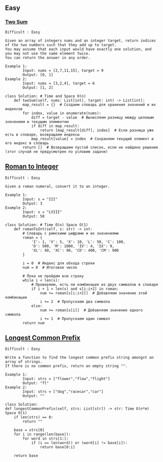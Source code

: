 ## Easy


### [Two Sum](https://leetcode.com/problems/two-sum/description/)
    Difficult : Easy

    Given an array of integers nums and an integer target, return indices of the two numbers such that they add up to target.
    You may assume that each input would have exactly one solution, and you may not use the same element twice.
    You can return the answer in any order.

    Example 1: 
            Input: nums = [2,7,11,15], target = 9
            Output: [0, 1]
    Example 2: 
            Input: nums = [3,2,4], target = 6
            Output: [1, 2]
    
    class Solution: # Time and Space O(n)
        def twoSum(self, nums: List[int], target: int) -> List[int]:
            map_result = {}  # Создаем словарь для хранения значений и их индексов
            for index, value in enumerate(nums):
                diff = target - value  # Вычисляем разницу между целевым значением и текущим элементом
                if diff in map_result:
                    return [map_result[diff], index]  # Если разница уже есть в словаре, возвращаем индексы
                map_result[value] = index  # Сохраняем текущий элемент и его индекс в словарь
            return []  # Возвращаем пустой список, если не найдено решение (этот случай не предусмотрен по условию задачи)



## [Roman to Integer](https://leetcode.com/problems/roman-to-integer/description/)
    Difficult : Easy

    Given a roman numeral, convert it to an integer.

    Example 1: 
            Input: s = "III"
            Output: 3
    Example 2: 
            Input: s = "LVIII"
            Output: 58
    
    class Solution: # Time O(n) Space O(1)
        def romanToInt(self, s: str) -> int:
            # Словарь с римскими цифрами и их значениями
            roman = {
                'I': 1, 'V': 5, 'X': 10, 'L': 50, 'C': 100, 
                'D': 500, 'M': 1000, 'IV': 4, 'IX': 9, 
                'XL': 40, 'XC': 90, 'CD': 400, 'CM': 900
            }
            
            i = 0  # Индекс для обхода строки
            num = 0  # Итоговое число
            
            # Пока не пройдем всю строку
            while i < len(s):
                # Проверяем, есть ли комбинация из двух символов в словаре
                if i + 1 < len(s) and s[i:i+2] in roman:
                    num += roman[s[i:i+2]]  # Добавляем значение этой комбинации
                    i += 2  # Пропускаем два символа
                else:
                    num += roman[s[i]]  # Добавляем значение одного символа
                    i += 1  # Пропускаем один символ
            return num

## [Longest Common Prefix](https://leetcode.com/problems/longest-common-prefix/description/)
    Difficult : Easy

    Write a function to find the longest common prefix string amongst an array of strings.
    If there is no common prefix, return an empty string "".

    Example 1: 
            Input: strs = ["flower","flow","flight"]
            Output: "fl"
    Example 2: 
            Input: strs = ["dog","racecar","car"]
            Output: ""
    
    class Solution:
    def longestCommonPrefix(self, strs: List[str]) -> str: Time O(n*m) Space O(1)
        if len(strs) == 0:
            return ""

        base = strs[0]
        for i in range(len(base)):
            for word in strs[1:]:
                if (i == len(word)) or (word[i] != base[i]):
                    return base[0:i]

        return base
